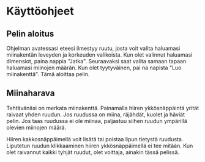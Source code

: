 # Käyttöohjeet

## Pelin aloitus

Ohjelman avatessasi eteesi ilmestyy ruutu, josta voit valita haluamasi miinakentän leveyden ja korkeuden valikoista. Kun olet valinnut
haluamasi dimensiot, paina nappia "Jatka". Seuraavaksi saat valita samaan tapaan haluamasi miinojen määrän. Kun olet tyytyväinen, pai
na napista "Luo miinakenttä". Tämä aloittaa pelin.

## Miinaharava

Tehtävänäsi on merkata miinakenttä. Painamalla hiiren ykkösnäppäintä yrität raivaat yhden ruudun. Jos ruudussa on miina, räjähdät,
kuolet ja häviät pelin. Jos taas ruudussa ei ole miinaa, paljastuu siihen ruudun ympärillä olevien miinojen määrä.

Hiiren kakkosnäppäimellä voit lisätä tai poistaa lipun tietystä ruudusta. Liputetun ruudun klikkaaminen hiiren ykkösnäppäimellä ei 
tee mitään. Kun olet raivannut kaikki tyhjät ruudut, olet voittaja, ainakin tässä pelissä.
